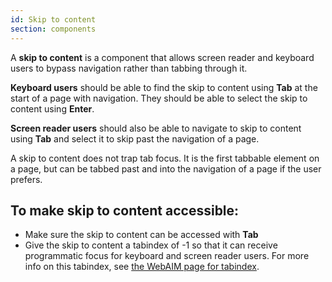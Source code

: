 ```yaml
---
id: Skip to content
section: components
---
```


A **skip to content** is a component that allows screen reader and keyboard users to bypass navigation rather than tabbing through it.

**Keyboard users** should be able to find the skip to content using **Tab** at the start of a page with navigation. They should be able to select the skip to content using **Enter**.

**Screen reader users** should also be able to navigate to skip to content using **Tab** and select it to skip past the navigation of a page.

A skip to content does not trap tab focus. It is the first tabbable element on a page, but can be tabbed past and into the navigation of a page if the user prefers.

## To make skip to content accessible:
- Make sure the skip to content can be accessed with **Tab** 
- Give the skip to content a tabindex of -1 so that it can receive programmatic focus for keyboard and screen reader users. For more info on this tabindex, see [the WebAIM page for tabindex](https://webaim.org/techniques/keyboard/tabindex#zero-negative-one).